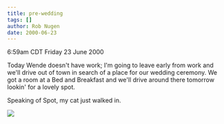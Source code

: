 ```yaml
---
title: pre-wedding
tags: []
author: Rob Nugen
date: 2000-06-23
---
```


<title></title>
<p class=date>6:59am CDT Friday 23 June 2000</p>

<p>Today Wende doesn't have work; I'm going to leave early from work
and we'll drive out of town in search of a place for our wedding
ceremony.  We got a room at a Bed and Breakfast and we'll drive around
there tomorrow lookin' for a lovely spot.

<p>Speaking of Spot, my cat just walked in.

<p><img src='/images/rob/wL-ROB.gif'>

